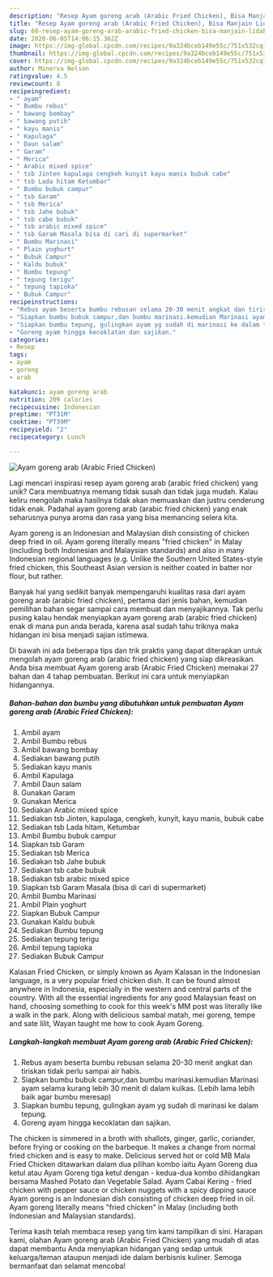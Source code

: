 ```yaml
---
description: "Resep Ayam goreng arab (Arabic Fried Chicken), Bisa Manjain Lidah"
title: "Resep Ayam goreng arab (Arabic Fried Chicken), Bisa Manjain Lidah"
slug: 68-resep-ayam-goreng-arab-arabic-fried-chicken-bisa-manjain-lidah
date: 2020-06-05T14:06:15.362Z
image: https://img-global.cpcdn.com/recipes/9a324bceb149e55c/751x532cq70/ayam-goreng-arab-arabic-fried-chicken-foto-resep-utama.jpg
thumbnail: https://img-global.cpcdn.com/recipes/9a324bceb149e55c/751x532cq70/ayam-goreng-arab-arabic-fried-chicken-foto-resep-utama.jpg
cover: https://img-global.cpcdn.com/recipes/9a324bceb149e55c/751x532cq70/ayam-goreng-arab-arabic-fried-chicken-foto-resep-utama.jpg
author: Minerva Nelson
ratingvalue: 4.5
reviewcount: 8
recipeingredient:
- " ayam"
- " Bumbu rebus"
- " bawang bombay"
- " bawang putih"
- " kayu manis"
- " Kapulaga"
- " Daun salam"
- " Garam"
- " Merica"
- " Arabic mixed spice"
- " tsb Jinten kapulaga cengkeh kunyit kayu manis bubuk cabe"
- " tsb Lada hitam Ketumbar"
- " Bumbu bubuk campur"
- " tsb Garam"
- " tsb Merica"
- " tsb Jahe bubuk"
- " tsb cabe bubuk"
- " tsb arabic mixed spice"
- " tsb Garam Masala bisa di cari di supermarket"
- " Bumbu Marinasi"
- " Plain yoghurt"
- " Bubuk Campur"
- " Kaldu bubuk"
- " Bumbu tepung"
- " tepung terigu"
- " tepung tapioka"
- " Bubuk Campur"
recipeinstructions:
- "Rebus ayam beserta bumbu rebusan selama 20-30 menit angkat dan tiriskan tidak perlu sampai air habis."
- "Siapkan bumbu bubuk campur,dan bumbu marinasi.kemudian Marinasi ayam selama kurang lebih 30 menit di dalam kulkas. (Lebih lama lebih baik agar bumbu meresap)"
- "Siapkan bumbu tepung, gulingkan ayam yg sudah di marinasi ke dalam tepung."
- "Goreng ayam hingga kecoklatan dan sajikan."
categories:
- Resep
tags:
- ayam
- goreng
- arab

katakunci: ayam goreng arab 
nutrition: 209 calories
recipecuisine: Indonesian
preptime: "PT31M"
cooktime: "PT39M"
recipeyield: "2"
recipecategory: Lunch

---
```



![Ayam goreng arab (Arabic Fried Chicken)](https://img-global.cpcdn.com/recipes/9a324bceb149e55c/751x532cq70/ayam-goreng-arab-arabic-fried-chicken-foto-resep-utama.jpg)

Lagi mencari inspirasi resep ayam goreng arab (arabic fried chicken) yang unik? Cara membuatnya memang tidak susah dan tidak juga mudah. Kalau keliru mengolah maka hasilnya tidak akan memuaskan dan justru cenderung tidak enak. Padahal ayam goreng arab (arabic fried chicken) yang enak seharusnya punya aroma dan rasa yang bisa memancing selera kita.

Ayam goreng is an Indonesian and Malaysian dish consisting of chicken deep fried in oil. Ayam goreng literally means &#34;fried chicken&#34; in Malay (including both Indonesian and Malaysian standards) and also in many Indonesian regional languages (e.g. Unlike the Southern United States-style fried chicken, this Southeast Asian version is neither coated in batter nor flour, but rather.

Banyak hal yang sedikit banyak mempengaruhi kualitas rasa dari ayam goreng arab (arabic fried chicken), pertama dari jenis bahan, kemudian pemilihan bahan segar sampai cara membuat dan menyajikannya. Tak perlu pusing kalau hendak menyiapkan ayam goreng arab (arabic fried chicken) enak di mana pun anda berada, karena asal sudah tahu triknya maka hidangan ini bisa menjadi sajian istimewa.


Di bawah ini ada beberapa tips dan trik praktis yang dapat diterapkan untuk mengolah ayam goreng arab (arabic fried chicken) yang siap dikreasikan. Anda bisa membuat Ayam goreng arab (Arabic Fried Chicken) memakai 27 bahan dan 4 tahap pembuatan. Berikut ini cara untuk menyiapkan hidangannya.

<!--inarticleads1-->

##### Bahan-bahan dan bumbu yang dibutuhkan untuk pembuatan Ayam goreng arab (Arabic Fried Chicken):

1. Ambil  ayam
1. Ambil  Bumbu rebus
1. Ambil  bawang bombay
1. Sediakan  bawang putih
1. Sediakan  kayu manis
1. Ambil  Kapulaga
1. Ambil  Daun salam
1. Gunakan  Garam
1. Gunakan  Merica
1. Sediakan  Arabic mixed spice
1. Sediakan  tsb Jinten, kapulaga, cengkeh, kunyit, kayu manis, bubuk cabe
1. Sediakan  tsb Lada hitam, Ketumbar
1. Ambil  Bumbu bubuk campur
1. Siapkan  tsb Garam
1. Sediakan  tsb Merica
1. Sediakan  tsb Jahe bubuk
1. Sediakan  tsb cabe bubuk
1. Sediakan  tsb arabic mixed spice
1. Siapkan  tsb Garam Masala (bisa di cari di supermarket)
1. Ambil  Bumbu Marinasi
1. Ambil  Plain yoghurt
1. Siapkan  Bubuk Campur
1. Gunakan  Kaldu bubuk
1. Sediakan  Bumbu tepung
1. Sediakan  tepung terigu
1. Ambil  tepung tapioka
1. Sediakan  Bubuk Campur


Kalasan Fried Chicken, or simply known as Ayam Kalasan in the Indonesian language, is a very popular fried chicken dish. It can be found almost anywhere in Indonesia, especially in the western and central parts of the country. With all the essential ingredients for any good Malaysian feast on hand, choosing something to cook for this week&#39;s MM post was literally like a walk in the park. Along with delicious sambal matah, mei goreng, tempe and sate lilit, Wayan taught me how to cook Ayam Goreng. 

<!--inarticleads2-->

##### Langkah-langkah membuat Ayam goreng arab (Arabic Fried Chicken):

1. Rebus ayam beserta bumbu rebusan selama 20-30 menit angkat dan tiriskan tidak perlu sampai air habis.
1. Siapkan bumbu bubuk campur,dan bumbu marinasi.kemudian Marinasi ayam selama kurang lebih 30 menit di dalam kulkas. (Lebih lama lebih baik agar bumbu meresap)
1. Siapkan bumbu tepung, gulingkan ayam yg sudah di marinasi ke dalam tepung.
1. Goreng ayam hingga kecoklatan dan sajikan.


The chicken is simmered in a broth with shallots, ginger, garlic, coriander, before frying or cooking on the barbeque. It makes a change from normal fried chicken and is easy to make. Delicious served hot or cold MB Mala Fried Chicken ditawarkan dalam dua pilihan kombo iaitu Ayam Goreng dua ketul atau Ayam Goreng tiga ketul dengan - kedua-dua kombo dihidangkan bersama Mashed Potato dan Vegetable Salad. Ayam Cabai Kering - fried chicken with pepper sauce or chicken nuggets with a spicy dipping sauce Ayam goreng is an Indonesian dish consisting of chicken deep fried in oil. Ayam goreng literally means &#34;fried chicken&#34; in Malay (including both Indonesian and Malaysian standards). 

Terima kasih telah membaca resep yang tim kami tampilkan di sini. Harapan kami, olahan Ayam goreng arab (Arabic Fried Chicken) yang mudah di atas dapat membantu Anda menyiapkan hidangan yang sedap untuk keluarga/teman ataupun menjadi ide dalam berbisnis kuliner. Semoga bermanfaat dan selamat mencoba!
